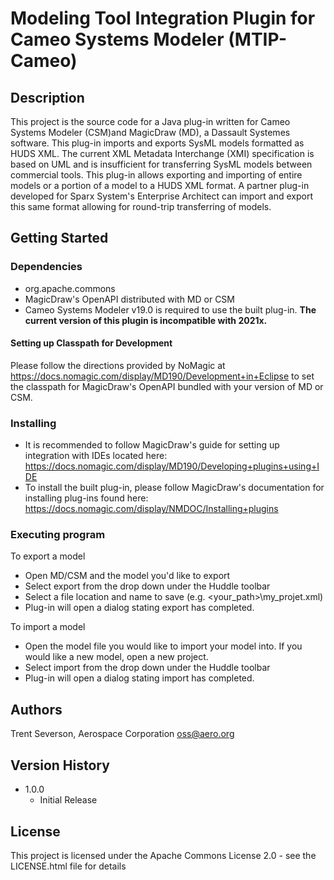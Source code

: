 # Modeling Tool Integration Plugin for Cameo Systems Modeler (MTIP-Cameo)

## Description

This project is the source code for a Java plug-in written for Cameo Systems Modeler (CSM)and MagicDraw (MD), a Dassault Systemes software. This plug-in imports and exports SysML models formatted as HUDS XML. The current XML Metadata Interchange (XMI) specification is based on UML and is insufficient for transferring SysML models between commercial tools. This plug-in allows exporting and importing of entire models or a portion of a model to a HUDS XML format. A partner plug-in developed for Sparx System's Enterprise Architect can import and export this same format allowing for round-trip transferring of models.

## Getting Started

### Dependencies

* org.apache.commons
* MagicDraw's OpenAPI distributed with MD or CSM
* Cameo Systems Modeler v19.0 is required to use the built plug-in. **The current version of this plugin is incompatible with 2021x.**

#### Setting up Classpath for Development
Please follow the directions provided by NoMagic at https://docs.nomagic.com/display/MD190/Development+in+Eclipse to set the classpath for MagicDraw's OpenAPI bundled with your version of MD or CSM.

### Installing

* It is recommended to follow MagicDraw's guide for setting up integration with IDEs located here: https://docs.nomagic.com/display/MD190/Developing+plugins+using+IDE 
* To install the built plug-in, please follow MagicDraw's documentation for installing plug-ins found here: https://docs.nomagic.com/display/NMDOC/Installing+plugins

### Executing program

To export a model
*  Open MD/CSM and the model you'd like to export
* Select export from the drop down under the Huddle toolbar
* Select a file location and name to save (e.g. <your_path>\my_projet.xml)
* Plug-in will open a dialog stating export has completed.

To import a model
* Open the model file you would like to import your model into. If you would like a new model, open a new project.
* Select import from the drop down under the Huddle toolbar
* Plug-in will open a dialog stating import has completed.

## Authors

Trent Severson, Aerospace Corporation
oss@aero.org

## Version History
* 1.0.0
    * Initial Release

## License

This project is licensed under the Apache Commons License 2.0 - see the LICENSE.html file for details
